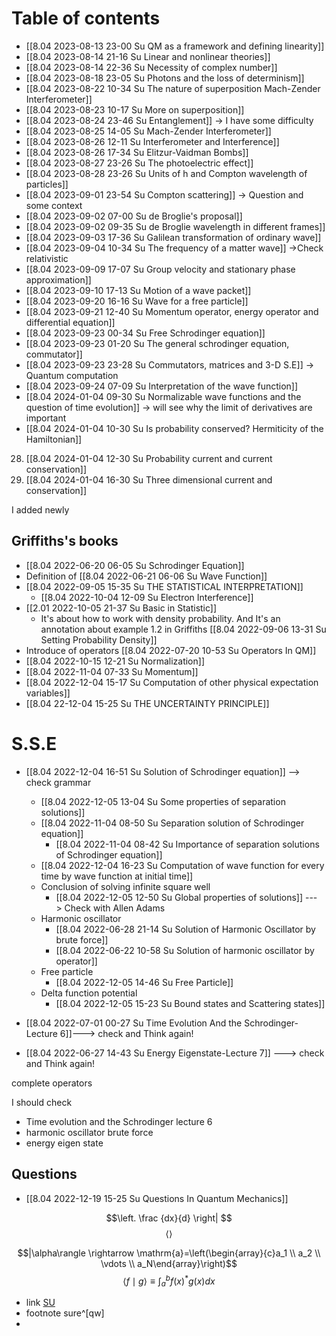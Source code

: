 # Table of contents

- [[8.04 2023-08-13 23-00 Su QM as a framework and defining linearity]]
- [[8.04 2023-08-14 21-16 Su Linear and nonlinear theories]]
- [[8.04 2023-08-14 22-36 Su Necessity of complex number]]
- [[8.04 2023-08-18 23-05 Su Photons and the loss of determinism]]
- [[8.04 2023-08-22 10-34 Su The nature of superposition Mach-Zender Interferometer]]
- [[8.04 2023-08-23 10-17 Su More on superposition]]
- [[8.04 2023-08-24 23-46 Su Entanglement]] -> I have some difficulty
- [[8.04 2023-08-25 14-05 Su Mach-Zender Interferometer]]
- [[8.04 2023-08-26 12-11 Su Interferometer and Interference]]
- [[8.04 2023-08-26 17-34 Su Elitzur-Vaidman Bombs]]
- [[8.04 2023-08-27 23-26 Su The photoelectric effect]]
- [[8.04 2023-08-28 23-26  Su Units of h and Compton wavelength of particles]]
- [[8.04 2023-09-01 23-54 Su Compton scattering]] -> Question and some context
- [[8.04 2023-09-02 07-00 Su de Broglie's proposal]]
- [[8.04 2023-09-02 09-35 Su de Broglie wavelength in different frames]]
- [[8.04 2023-09-03 17-36 Su Galilean transformation of ordinary wave]]
- [[8.04 2023-09-04 10-34 Su The frequency of a matter wave]] ->Check relativistic
- [[8.04 2023-09-09 17-07 Su Group velocity and stationary phase approximation]]
- [[8.04 2023-09-10 17-13 Su Motion of a wave packet]]
- [[8.04 2023-09-20 16-16 Su Wave for a free particle]]
- [[8.04 2023-09-21 12-40 Su Momentum operator, energy operator and differential equation]]
- [[8.04 2023-09-23 00-34 Su Free Schrodinger equation]]
- [[8.04 2023-09-23 01-20 Su The general schrodinger equation, commutator]]
- [[8.04 2023-09-23 23-28 Su Commutators, matrices and 3-D S.E]] -> Quantum computation
- [[8.04 2023-09-24 07-09 Su Interpretation of the wave function]]
- [[8.04 2024-01-04 09-30 Su Normalizable wave functions and the question of time evolution]] -> will see why the limit of derivatives are important
- [[8.04 2024-01-04 10-30 Su Is probability conserved? Hermiticity of the Hamiltonian]]
28. [[8.04 2024-01-04 12-30 Su Probability current and current conservation]]
29. [[8.04 2024-01-04 16-30 Su Three dimensional current and conservation]]

I added newly









## Griffiths's books




- [[8.04 2022-06-20 06-05 Su Schrodinger Equation]]
- Definition of [[8.04 2022-06-21 06-06 Su Wave Function]]
- [[8.04 2022-09-05 15-35 Su THE STATISTICAL INTERPRETATION]]
	- [[8.04 2022-10-04 12-09 Su Electron Interference]]
- [[2.01 2022-10-05 21-37 Su Basic in Statistic]]
	- It's about how to work with density probability. And It's an annotation about example 1.2 in Griffiths [[8.04 2022-09-06 13-31 Su Setting Probability Density]]
- Introduce of operators [[8.04 2022-07-20 10-53 Su Operators In QM]]
- [[8.04 2022-10-15 12-21 Su Normalization]]
- [[8.04 2022-11-04 07-33 Su Momentum]] 
- [[8.04 2022-12-04 15-17 Su Computation of other physical expectation variables]]
- [[8.04 22-12-04 15-25 Su THE UNCERTAINTY PRINCIPLE]]

# S.S.E
- [[8.04 2022-12-04 16-51 Su Solution of Schrodinger equation]] --> check grammar
	- [[8.04 2022-12-05 13-04 Su Some properties of separation solutions]]
	- [[8.04 2022-11-04 08-50 Su Separation solution of Schrodinger equation]]
		- [[8.04 2022-11-04 08-42 Su Importance of separation solutions of Schrodinger equation]]
	- [[8.04 2022-12-04 16-23 Su Computation of wave function for every time by wave function at initial time]]
	- Conclusion of solving infinite square well
		- [[8.04 2022-12-05 12-50 Su Global properties of solutions]] ---> Check with Allen Adams
	- Harmonic oscillator
		-  [[8.04 2022-06-28 21-14 Su Solution of Harmonic Oscillator by brute force]]
		- [[8.04 2022-06-22 10-58 Su Solution of harmonic oscillator by operator]]
	- Free particle
		- [[8.04 2022-12-05 14-46 Su Free Particle]]
	- Delta function potential
		- [[8.04 2022-12-05 15-23 Su Bound states and Scattering states]]


- [[8.04 2022-07-01 00-27 Su Time Evolution And the Schrodinger-Lecture 6]]---> check and Think again!
- [[8.04 2022-06-27 14-43 Su Energy Eigenstate-Lecture 7]] ---> check and Think again!

complete operators 


I should check
- Time evolution and the Schrodinger lecture 6
- harmonic oscillator brute force
- energy eigen state
## Questions
- [[8.04 2022-12-19 15-25 Su Questions In Quantum Mechanics]]

$$\left. \frac {dx}{d} \right| $$
$$\left\langle \right\rangle$$

$$|\alpha\rangle \rightarrow \mathrm{a}=\left(\begin{array}{c}a_1 \\ a_2 \\ \vdots \\ a_N\end{array}\right)$$
$$\langle f \mid g\rangle \equiv \int_a^b f(x)^* g(x) d x$$

- link
[SU](hal)
- footnote
sure^[qw]
- 

